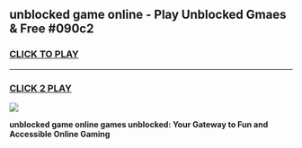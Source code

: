 
## unblocked game online - Play Unblocked Gmaes & Free #090c2
<h3>
<a href="https://news.freeplayer.one?title=unblocked_game_online&ref=24F">CLICK TO PLAY</a></h3>
<hr>

<h3>
<a href="https://news.freeplayer.one?title=unblocked_game_online&ref=24F">CLICK 2 PLAY</a>
  
</h3>

<a href="https://news.freeplayer.one?title=unblocked_game_online&ref=24F/"><img src="https://clearcache.store/games.png"></a>


**unblocked game online games unblocked: Your Gateway to Fun and Accessible Online Gaming**
